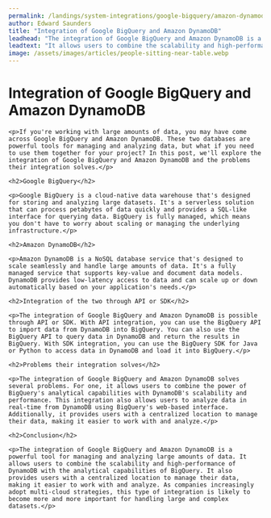 ```yaml
---
permalink: /landings/system-integrations/google-bigquery/amazon-dynamodb
author: Edward Saunders
title: "Integration of Google BigQuery and Amazon DynamoDB"
leadhead: "The integration of Google BigQuery and Amazon DynamoDB is a powerful tool for managing and analyzing large amounts of data"
leadtext: "It allows users to combine the scalability and high-performance of DynamoDB with the analytical capabilities of BigQuery. It also provides users with a centralized location to manage their data, making it easier to work with and analyze. As companies increasingly adopt multi-cloud strategies, this type of integration is likely to become more and more important for handling large and complex datasets."
image: /assets/images/articles/people-sitting-near-table.webp
---
```

<div class="arttext">	<h1>Integration of Google BigQuery and Amazon DynamoDB</h1>

	<p>If you're working with large amounts of data, you may have come across Google BigQuery and Amazon DynamoDB. These two databases are powerful tools for managing and analyzing data, but what if you need to use them together for your project? In this post, we'll explore the integration of Google BigQuery and Amazon DynamoDB and the problems their integration solves.</p>

	<h2>Google BigQuery</h2>

	<p>Google BigQuery is a cloud-native data warehouse that's designed for storing and analyzing large datasets. It's a serverless solution that can process petabytes of data quickly and provides a SQL-like interface for querying data. BigQuery is fully managed, which means you don't have to worry about scaling or managing the underlying infrastructure.</p>

	<h2>Amazon DynamoDB</h2>

	<p>Amazon DynamoDB is a NoSQL database service that's designed to scale seamlessly and handle large amounts of data. It's a fully managed service that supports key-value and document data models. DynamoDB provides low-latency access to data and can scale up or down automatically based on your application's needs.</p>

	<h2>Integration of the two through API or SDK</h2>

	<p>The integration of Google BigQuery and Amazon DynamoDB is possible through API or SDK. With API integration, you can use the BigQuery API to import data from DynamoDB into BigQuery. You can also use the BigQuery API to query data in DynamoDB and return the results in BigQuery. With SDK integration, you can use the BigQuery SDK for Java or Python to access data in DynamoDB and load it into BigQuery.</p>

	<h2>Problems their integration solves</h2>

	<p>The integration of Google BigQuery and Amazon DynamoDB solves several problems. For one, it allows users to combine the power of BigQuery's analytical capabilities with DynamoDB's scalability and performance. This integration also allows users to analyze data in real-time from DynamoDB using BigQuery's web-based interface. Additionally, it provides users with a centralized location to manage their data, making it easier to work with and analyze.</p>

	<h2>Conclusion</h2>

	<p>The integration of Google BigQuery and Amazon DynamoDB is a powerful tool for managing and analyzing large amounts of data. It allows users to combine the scalability and high-performance of DynamoDB with the analytical capabilities of BigQuery. It also provides users with a centralized location to manage their data, making it easier to work with and analyze. As companies increasingly adopt multi-cloud strategies, this type of integration is likely to become more and more important for handling large and complex datasets.</p>

</div>